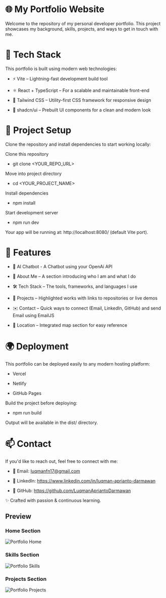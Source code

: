# 🌐 My Portfolio Website

Welcome to the repository of my personal developer portfolio.
This project showcases my background, skills, projects, and ways to get in touch with me.

# 🚀 Tech Stack

This portfolio is built using modern web technologies:

- ⚡ Vite – Lightning-fast development build tool

- ⚛️ React + TypeScript – For a scalable and maintainable front-end

- 🎨 Tailwind CSS – Utility-first CSS framework for responsive design

- 🧩 shadcn/ui – Prebuilt UI components for a clean and modern look

# 📂 Project Setup

Clone the repository and install dependencies to start working locally:

Clone this repository
  
- git clone <YOUR_REPO_URL>

Move into project directory
  
- cd <YOUR_PROJECT_NAME>

Install dependencies
  
- npm install

Start development server
  
- npm run dev


Your app will be running at: http://localhost:8080/
 (default Vite port).

# 📌 Features

- 🤖 AI Chatbot - A Chatbot using your OpenAi API
  
- 💼 About Me – A section introducing who I am and what I do

- 🛠️ Tech Stack – The tools, frameworks, and languages I use

- 📂 Projects – Highlighted works with links to repositories or live demos

- ✉️ Contact – Quick ways to connect (Email, LinkedIn, GitHub) and send Email using EmailJS

- 📍 Location – Integrated map section for easy reference

# 🌍 Deployment

This portfolio can be deployed easily to any modern hosting platform:

- Vercel

- Netlify

- GitHub Pages

Build the project before deploying:

- npm run build

Output will be available in the dist/ directory.

# 📫 Contact
If you'd like to reach out, feel free to connect with me:

- 📧 Email: luqmanfn17@gmail.com

- 💼 LinkedIn: https://www.linkedin.com/in/luqman-aprianto-darmawan

- 🐙 GitHub: https://github.com/LuqmanApriantoDarmawan

✨ Crafted with passion & continuous learning.

## Preview

### Home Section
![Portfolio Home](./Portfolio-Main.png)

### Skills Section
![Portfolio Skills](./Portfolio-Skills.png)

### Projects Section
![Portfolio Projects](./Projects.png)
